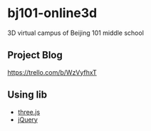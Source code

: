 bj101-online3d
==============

3D virtual campus of Beijing 101 middle school

## Project Blog

https://trello.com/b/WzVyfhxT

## Using lib

- [three.js](http://threejs.org/)
- [jQuery](https://jquery.com/)
